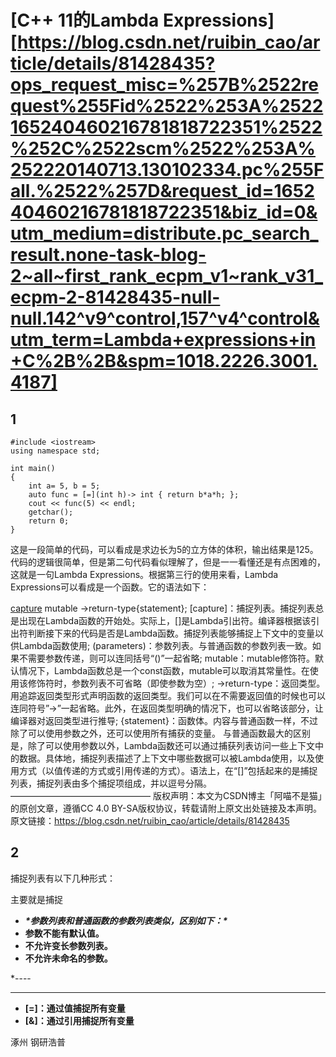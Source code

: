 # [C++ 11的Lambda Expressions][https://blog.csdn.net/ruibin_cao/article/details/81428435?ops_request_misc=%257B%2522request%255Fid%2522%253A%2522165240460216781818722351%2522%252C%2522scm%2522%253A%252220140713.130102334.pc%255Fall.%2522%257D&request_id=165240460216781818722351&biz_id=0&utm_medium=distribute.pc_search_result.none-task-blog-2~all~first_rank_ecpm_v1~rank_v31_ecpm-2-81428435-null-null.142^v9^control,157^v4^control&utm_term=Lambda+expressions+in+C%2B%2B&spm=1018.2226.3001.4187]

## 1

```
#include <iostream>
using namespace std;
 
int main()
{
	int a= 5, b = 5;
	auto func = [=](int h)-> int { return b*a*h; };
	cout << func(5) << endl;
	getchar();
	return 0;
}
```

这是一段简单的代码，可以看成是求边长为5的立方体的体积，输出结果是125。代码的逻辑很简单，但是第二句代码看似理解了，但是一一看懂还是有点困难的，这就是一句Lambda Expressions。根据第三行的使用来看，Lambda Expressions可以看成是一个函数。它的语法如下：

[capture](parameters) mutable ->return-type{statement};
[capture]：捕捉列表。捕捉列表总是出现在Lambda函数的开始处。实际上，[]是Lambda引出符。编译器根据该引出符判断接下来的代码是否是Lambda函数。捕捉列表能够捕捉上下文中的变量以供Lambda函数使用;
(parameters)：参数列表。与普通函数的参数列表一致。如果不需要参数传递，则可以连同括号“()”一起省略;
mutable：mutable修饰符。默认情况下，Lambda函数总是一个const函数，mutable可以取消其常量性。在使用该修饰符时，参数列表不可省略（即使参数为空）;
->return-type：返回类型。用追踪返回类型形式声明函数的返回类型。我们可以在不需要返回值的时候也可以连同符号”->”一起省略。此外，在返回类型明确的情况下，也可以省略该部分，让编译器对返回类型进行推导;
{statement}：函数体。内容与普通函数一样，不过除了可以使用参数之外，还可以使用所有捕获的变量。
与普通函数最大的区别是，除了可以使用参数以外，Lambda函数还可以通过捕获列表访问一些上下文中的数据。具体地，捕捉列表描述了上下文中哪些数据可以被Lambda使用，以及使用方式（以值传递的方式或引用传递的方式）。语法上，在“[]”包括起来的是捕捉列表，捕捉列表由多个捕捉项组成，并以逗号分隔。
————————————————
版权声明：本文为CSDN博主「阿喵不是猫」的原创文章，遵循CC 4.0 BY-SA版权协议，转载请附上原文出处链接及本声明。
原文链接：https://blog.csdn.net/ruibin_cao/article/details/81428435

## 2

捕捉列表有以下几种形式：

主要就是捕捉

- ***\*参数列表和普通函数的参数列表类似，区别如下：\****
- **参数不能有默认值。**
- **不允许变长参数列表。**
- **不允许未命名的参数。**

*----

---

- **[=]：通过值捕捉所有变量**
- **[&]：通过引用捕捉所有变量**





涿州  钢研浩普

